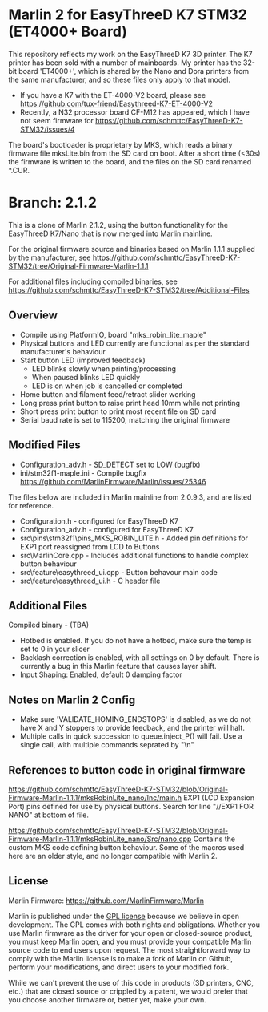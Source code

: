 # Marlin 2 for EasyThreeD K7 STM32 (ET4000+ Board)
This repository reflects my work on the EasyThreeD K7 3D printer.
The K7 printer has been sold with a number of mainboards. My printer has the 32-bit board 'ET4000+', which is shared by the Nano and Dora printers from the same manufacturer, and so these files only apply to that model.
- If you have a K7 with the ET-4000-V2 board, please see https://github.com/tux-friend/Easythreed-K7-ET-4000-V2
- Recently, a N32 processor board CF-M12 has appeared, which I have not seem firmware for https://github.com/schmttc/EasyThreeD-K7-STM32/issues/4

The board's bootloader is proprietary by MKS, which reads a binary firmware file mksLite.bin from the SD card on boot. After a short time (<30s) the firmware is written to the board, and the files on the SD card renamed *.CUR.

# Branch: 2.1.2
This is a clone of Marlin 2.1.2, using the button functionality for the EasyThreeD K7/Nano that is now merged into Marlin mainline.

For the original firmware source and binaries based on Marlin 1.1.1 supplied by the manufacturer, see https://github.com/schmttc/EasyThreeD-K7-STM32/tree/Original-Firmware-Marlin-1.1.1

For additional files including compiled binaries, see https://github.com/schmttc/EasyThreeD-K7-STM32/tree/Additional-Files

## Overview
- Compile using PlatformIO, board "mks_robin_lite_maple" 
- Physical buttons and LED currently are functional as per the standard manufacturer's behaviour
- Start button LED (improved feedback)
  - LED blinks slowly when printing/processing
  - When paused blinks LED quickly
  - LED is on when job is cancelled or completed
- Home button and filament feed/retract slider working
- Long press print button to raise print head 10mm while not printing
- Short press print button to print most recent file on SD card
- Serial baud rate is set to 115200, matching the original firmware

## Modified Files
- Configuration_adv.h - SD_DETECT set to LOW (bugfix)
- ini/stm32f1-maple.ini - Compile bugfix https://github.com/MarlinFirmware/Marlin/issues/25346

The files below are included in Marlin mainline from 2.0.9.3, and are listed for reference.
- Configuration.h - configured for EasyThreeD K7
- Configuration_adv.h - configured for EasyThreeD K7
- src\pins\stm32f1\pins_MKS_ROBIN_LITE.h - Added pin definitions for EXP1 port reassigned from LCD to Buttons
- src\MarlinCore.cpp - Includes additional functions to handle complex button behaviour
- src\feature\easythreed_ui.cpp - Button behavour main code
- src\feature\easythreed_ui.h - C header file

## Additional Files
Compiled binary - (TBA)
- Hotbed is enabled. If you do not have a hotbed, make sure the temp is set to 0 in your slicer
- Backlash correction is enabled, with all settings on 0 by default. There is currently a bug in this Marlin feature that causes layer shift.
- Input Shaping: Enabled, default 0 damping factor

## Notes on Marlin 2 Config
- Make sure 'VALIDATE_HOMING_ENDSTOPS' is disabled, as we do not have X and Y stoppers to provide feedback, and the printer will halt.
- Multiple calls in quick succession to queue.inject_P() will fail. Use a single call, with multiple commands seprated by "\n"

## References to button code in original firmware
https://github.com/schmttc/EasyThreeD-K7-STM32/blob/Original-Firmware-Marlin-1.1.1/mksRobinLite_nano/Inc/main.h
EXP1 (LCD Expansion Port) pins defined for use by physical buttons. Search for line "//EXP1 FOR NANO" at bottom of file.

https://github.com/schmttc/EasyThreeD-K7-STM32/blob/Original-Firmware-Marlin-1.1.1/mksRobinLite_nano/Src/nano.cpp
Contains the custom MKS code defining button behaviour. Some of the macros used here are an older style, and no longer compatible with Marlin 2.

## License
Marlin Firmware: https://github.com/MarlinFirmware/Marlin

Marlin is published under the [GPL license](https://github.com/COPYING.md) because we believe in open development. The GPL comes with both rights and obligations. Whether you use Marlin firmware as the driver for your open or closed-source product, you must keep Marlin open, and you must provide your compatible Marlin source code to end users upon request. The most straightforward way to comply with the Marlin license is to make a fork of Marlin on Github, perform your modifications, and direct users to your modified fork.

While we can't prevent the use of this code in products (3D printers, CNC, etc.) that are closed source or crippled by a patent, we would prefer that you choose another firmware or, better yet, make your own.
